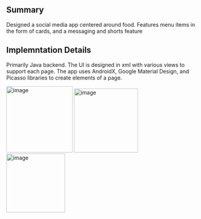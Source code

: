 Summary
-
Designed a social media app centered around food. Features menu items in the form of cards, and a messaging and shorts feature

Implemntation Details
-
Primarily Java backend. The UI is designed in xml with various views to support each page. The app uses AndroidX, Google Material Design, and Picasso libraries to create elements of a page.

<img width="175" alt="image" src="https://github.com/Omer1BC/App/assets/108303028/4234d013-0f65-4d3f-a09f-54e7c9766f61">

<img width="169" alt="image" src="https://github.com/Omer1BC/App/assets/108303028/f60924c0-d753-4fcf-a6d6-6b18690c7ee9">

<img width="155" alt="image" src="https://github.com/Omer1BC/App/assets/108303028/c07a3fd8-2059-4c13-bfd9-fe92d19537fd">





